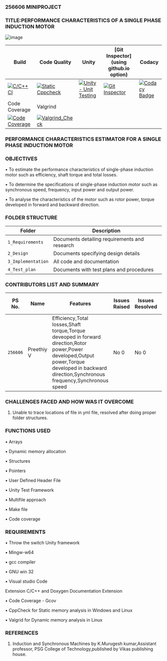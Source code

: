 ### 256606 MINIPROJECT

### TITLE:PERFORMANCE CHARACTERISTICS OF A SINGLE PHASE INDUCTION MOTOR
![image](https://github.com/256606/miniproject/blob/main/1_Requirements/Banner.jpg)

Build | Code Quality | Unity | [Git Inspector](using github.io option)| Codacy |
------|----------|-------|--------------|----------
[![C/C++ CI](https://github.com/256606/Miniproject/actions/workflows/ccpp.yml/badge.svg)](https://github.com/256606/Miniproject/actions/workflows/ccpp.yml) | [![Static Cppcheck](https://github.com/256606/Miniproject/actions/workflows/cppcheck.yml/badge.svg)](https://github.com/256606/Miniproject/actions/workflows/cppcheck.yml) | [![Unity - Unit Testing](https://github.com/256606/Miniproject/actions/workflows/unity.yml/badge.svg)](https://github.com/256606/Miniproject/actions/workflows/unity.yml)| [![Git Inspector](https://github.com/256606/Miniproject/actions/workflows/gitinspector.yml/badge.svg)](https://github.com/256606/Miniproject/actions/workflows/gitinspector.yml)| [![Codacy Badge](https://app.codacy.com/project/badge/Grade/6ce8635953f64ff9949b505604628ff5)](https://www.codacy.com/gh/256606/miniproject/dashboard?utm_source=github.com&amp;utm_medium=referral&amp;utm_content=256606/miniproject&amp;utm_campaign=Badge_Grade) | 
Code Coverage|Valgrind |
 [![Code Coverage](https://github.com/256606/miniproject/actions/workflows/gcov.yml/badge.svg)](https://github.com/256606/miniproject/actions/workflows/gcov.yml) | [![Valgrind_Check](https://github.com/256606/miniproject/actions/workflows/valgrid.yml/badge.svg)](https://github.com/256606/miniproject/actions/workflows/valgrid.yml)
 
### PERFORMANCE CHARACTERISTICS ESTIMATOR FOR A SINGLE PHASE INDUCTION MOTOR

### OBJECTIVES

•	To estimate the performance characteristics of single-phase induction motor such as efficiency, shaft torque and total losses. 

•	To determine the specifications of single-phase induction motor such as synchronous speed, frequency, input power and output power.

•	To analyse the characteristics of the motor such as rotor power, torque developed in forward and backward direction.

### FOLDER STRUCTURE
Folder             | Description
-------------------| -----------------------------------------
`1_Requirements`   | Documents detailing requirements and research
`2_Design`         | Documents specifying design details
`3_Implementation` | All code and documentation
`4_Test_plan`      | Documents with test plans and procedures

### CONTRIBUTORS LIST AND SUMMARY

PS No. |  Name   |    Features    | Issues Raised |Issues Resolved|No Test Cases|Test Case Pass
-------|---------|----------------|----------------|---------------|-------------|--------------
`256606` |Preethiy V  | Efficiency,Total losses,Shaft torque,Torque deveoped in forward direction,Rotor power,Power developed,Output power,Torque developed in backward direction,Synchronous frequency,Synchronous speed   | No 0    | No 0  |Yes 10   |Yes 10     
    
### CHALLENGES FACED AND HOW WAS IT OVERCOME

1. Unable to trace locations of file in yml file, resolved after doing proper folder structures.

### FUNCTIONS USED

•	Arrays

•	Dynamic memory allocation

•	Structures

•	Pointers

•	User Defined Header File

•	Unity Test Framework

•	Multifile approach

•	Make file

•	Code coverage

### REQUIREMENTS

•	Throw the switch Unity framework

•	Mingw-w64

•	gcc compiler

•	GNU win 32

•	Visual studio Code

Extension C/C++ and Doxygen Documentation Extension

•	Code Coverage - Gcov

•	CppCheck for Static memory analysis in Windows and Linux

•	Valgrid for Dynamic memory analysis in Linux

   ### REFERENCES
1. Induction and Synchronous Machines by K.Murugesh kumar,Assistant professor, PSG College of Technology,published by Vikas publishing house. 









 	 	 	 

   





















